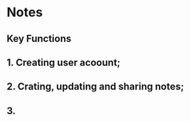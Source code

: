 # Notes

## **Key Functions**
## 1. Creating user acoount;
## 2. Crating, updating and sharing notes;
## 3.
